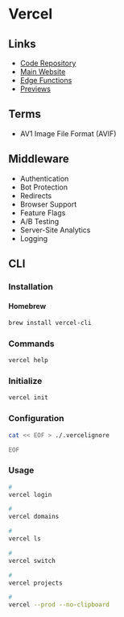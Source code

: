 # Vercel

<!--
https://vercel.com/analytics
https://vercel.com/edge
https://vercel.com/live
https://vercel.com/docs/concepts/deployments/checks
https://github.com/vercel/next-rsc-demo
https://github.com/vercel/nextjs-subscription-payments
https://edge-mug.vercel.app/edge
https://github.com/kovacsmarkakos/hacker-news-next
https://github.com/leerob/esm
https://epic-course-platform.vercel.app/
-->

## Links

- [Code Repository](https://github.com/vercel/vercel)
- [Main Website](https://vercel.com)
- [Edge Functions](https://vercel.com/features/edge-functions)
- [Previews](https://vercel.com/features/previews#checks)

## Terms

- AV1 Image File Format (AVIF)

## Middleware

- Authentication
- Bot Protection
- Redirects
- Browser Support
- Feature Flags
- A/B Testing
- Server-Site Analytics
- Logging

<!-- ##

- No Cold Boots
- Deploy Globally
- Support Streaming
-->

<!-- ##

- Server-Side Streaming
- React Server Components
-->

## CLI

### Installation

#### Homebrew

```sh
brew install vercel-cli
```

### Commands

```sh
vercel help
```

### Initialize

```sh
vercel init
```

### Configuration

```sh
cat << EOF > ./.vercelignore

EOF
```

### Usage

```sh
#
vercel login

#
vercel domains

#
vercel ls

#
vercel switch

#
vercel projects

#
vercel --prod --no-clipboard
```

